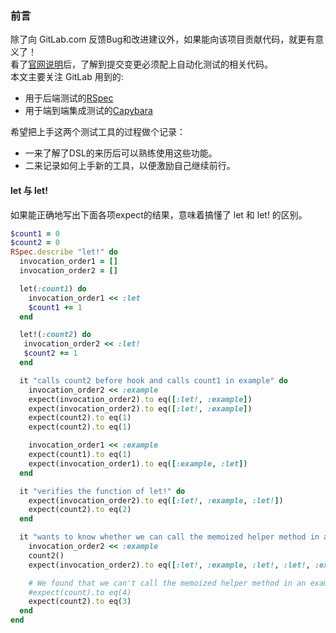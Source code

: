 ### 前言

除了向 GitLab.com 反馈Bug和改进建议外，如果能向该项目贡献代码，就更有意义了！  
看了[官网说明](https://docs.gitlab.com/ce/development/)后，了解到提交变更必须配上自动化测试的相关代码。  
本文主要关注 GitLab 用到的:  
* 用于后端测试的[RSpec](https://github.com/rspec/rspec-rails/)
* 用于端到端集成测试的[Capybara](https://github.com/teamcapybara/capybara)

希望把上手这两个测试工具的过程做个记录：
* 一来了解了DSL的来历后可以熟练使用这些功能。
* 二来记录如何上手新的工具，以便激励自己继续前行。

#### let 与 let!  

如果能正确地写出下面各项expect的结果，意味着搞懂了 let 和 let! 的区别。 

```ruby
$count1 = 0
$count2 = 0
RSpec.describe "let!" do
  invocation_order1 = []
  invocation_order2 = []

  let(:count1) do
    invocation_order1 << :let
    $count1 += 1
  end

  let!(:count2) do
   invocation_order2 << :let!
   $count2 += 1
  end

  it "calls count2 before hook and calls count1 in example" do
    invocation_order2 << :example
    expect(invocation_order2).to eq([:let!, :example])
    expect(invocation_order2).to eq([:let!, :example])
    expect(count2).to eq(1)
    expect(count2).to eq(1)

    invocation_order1 << :example
    expect(count1).to eq(1)
    expect(invocation_order1).to eq([:example, :let])
  end

  it "verifies the function of let!" do
    expect(invocation_order2).to eq([:let!, :example, :let!])
    expect(count2).to eq(2)
  end

  it "wants to know whether we can call the memoized helper method in an example" do
    invocation_order2 << :example
    count2()
    expect(invocation_order2).to eq([:let!, :example, :let!, :let!, :example])

    # We found that we can't call the memoized helper method in an example by ourselves"
    #expect(count).to eq(4)
    expect(count2).to eq(3)
  end
end
```


